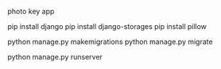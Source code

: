 photo key app

pip install django
pip install django-storages
pip install pillow

python manage.py makemigrations
python manage.py migrate

python manage.py runserver
